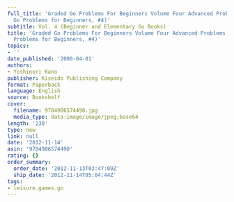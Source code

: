 ```yaml
---
full_title: 'Graded Go Problems For Beginners Volume Four Advanced Problems (Graded
  Go Problems for Beginners, #4)'
subtitle: Vol. 4 (Beginner and Elementary Go Books)
title: 'Graded Go Problems For Beginners Volume Four Advanced Problems (Graded Go
  Problems for Beginners, #4)'
topics:
- ''
date_published: '2000-04-01'
authors:
- Yoshinori Kano
publisher: Kiseido Publishing Company
format: Paperback
language: English
source: Bookshelf
cover:
  filename: 9784906574490.jpg
  media_type: data:image/image/jpeg;base64
length: '238'
type: new
link: null
date: '2012-11-14'
asin: '9784906574490'
rating: {}
order_summary:
  order_date: '2012-11-13T03:47:09Z'
  ship_date: '2012-11-14T05:04:44Z'
tags:
- leisure.games.go
---
```


